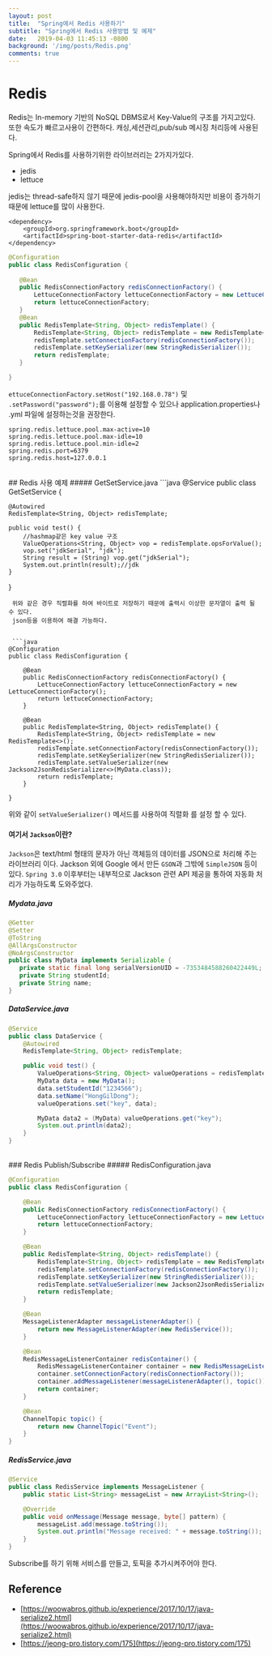 ```yaml
---
layout: post
title:  "Spring에서 Redis 사용하기"
subtitle: "Spring에서 Redis 사용방법 및 예제"
date:   2019-04-03 11:45:13 -0800
background: '/img/posts/Redis.png'
comments: true
---
```


# Redis

Redis는 In-memory 기반의 NoSQL DBMS로서 Key-Value의 구조를 가지고있다.
또한 속도가 빠르고사용이 간편하다. 캐싱,세션관리,pub/sub 메시징 처리등에 사용된다.

Spring에서 Redis를 사용하기위한 라이브러리는 2가지가있다.
 - jedis
 - lettuce
 
 jedis는 thread-safe하지 않기 때문에  jedis-pool을 사용해야하지만 비용이 증가하기 때문에 lettuce를 많이 사용한다.
 
 ```
 <dependency>
     <groupId>org.springframework.boot</groupId>
     <artifactId>spring-boot-starter-data-redis</artifactId>
 </dependency>
 ```
 
 ```java
@Configuration
public class RedisConfiguration {
    
    @Bean
    public RedisConnectionFactory redisConnectionFactory() {
        LettuceConnectionFactory lettuceConnectionFactory = new LettuceConnectionFactory();
        return lettuceConnectionFactory;
    }
    @Bean
    public RedisTemplate<String, Object> redisTemplate() {
        RedisTemplate<String, Object> redisTemplate = new RedisTemplate<>();
        redisTemplate.setConnectionFactory(redisConnectionFactory());
        redisTemplate.setKeySerializer(new StringRedisSerializer());
        return redisTemplate;
    }
 
}
```

`ettuceConnectionFactory.setHost("192.168.0.78")` 및 ` .setPassword("password");`를 이용해 설정할 수 있으나 
 application.properties나 .yml 파일에 설정하는것을 권장한다.
 
 ```
 spring.redis.lettuce.pool.max-active=10
 spring.redis.lettuce.pool.max-idle=10
 spring.redis.lettuce.pool.min-idle=2
 spring.redis.port=6379
 spring.redis.host=127.0.0.1
 ```
 
 <br>
## Redis 사용 예제
##### GetSetService.java
 ```java
@Service
public class GetSetService {
    
    @Autowired
    RedisTemplate<String, Object> redisTemplate;
    
    public void test() {
        //hashmap같은 key value 구조
        ValueOperations<String, Object> vop = redisTemplate.opsForValue();
        vop.set("jdkSerial", "jdk");
        String result = (String) vop.get("jdkSerial");
        System.out.println(result);//jdk
    }
}
```
 위와 같은 경우 직렬화를 하여 바이트로 저장하기 때문에 출력시 이상한 문자열이 출력 될 수 있다.
 json등을 이용하여 해결 가능하다.
 
 
 ```java
@Configuration
public class RedisConfiguration {

    @Bean
    public RedisConnectionFactory redisConnectionFactory() {
        LettuceConnectionFactory lettuceConnectionFactory = new LettuceConnectionFactory();
        return lettuceConnectionFactory;
    }

    @Bean
    public RedisTemplate<String, Object> redisTemplate() {
        RedisTemplate<String, Object> redisTemplate = new RedisTemplate<>();
        redisTemplate.setConnectionFactory(redisConnectionFactory());
        redisTemplate.setKeySerializer(new StringRedisSerializer());
        redisTemplate.setValueSerializer(new Jackson2JsonRedisSerializer<>(MyData.class));
        return redisTemplate;
    }

}
```
위와 같이 `setValueSerializer()` 메서드를 사용하여 직렬화 를 설정 할 수 있다.

#### 여기서 `Jackson`이란?
`Jackson`은 text/html 형태의 문자가 아닌 객체등의 데이터를 JSON으로 처리해 주는 라이브러리 이다.
Jackson 외에 Google 에서 만든 `GSON`과 그밖에 `SimpleJSON` 등이 있다.
`Spring 3.0` 이후부터는 내부적으로 Jackson 관련 API 제공을 통하여 자동화 처리가 가능하도록 도와주었다.
 
##### Mydata.java
 ```java
@Getter
@Setter
@ToString
@AllArgsConstructor
@NoArgsConstructor
public class MyData implements Serializable {
    private static final long serialVersionUID = -7353484588260422449L;
    private String studentId;
    private String name;
}
```

##### DataService.java
```java
@Service
public class DataService {
    @Autowired
    RedisTemplate<String, Object> redisTemplate;

    public void test() {
        ValueOperations<String, Object> valueOperations = redisTemplate.opsForValue();
        MyData data = new MyData();
        data.setStudentId("1234566");
        data.setName("HongGilDong");
        valueOperations.set("key", data);

        MyData data2 = (MyData) valueOperations.get("key");
        System.out.println(data2);
    }
}
```
<br>
### Redis Publish/Subscribe
##### RedisConfiguration.java
  
```java
@Configuration
public class RedisConfiguration {

    @Bean
    public RedisConnectionFactory redisConnectionFactory() {
        LettuceConnectionFactory lettuceConnectionFactory = new LettuceConnectionFactory();
        return lettuceConnectionFactory;
    }

    @Bean
    public RedisTemplate<String, Object> redisTemplate() {
        RedisTemplate<String, Object> redisTemplate = new RedisTemplate<>();
        redisTemplate.setConnectionFactory(redisConnectionFactory());
        redisTemplate.setKeySerializer(new StringRedisSerializer());
        redisTemplate.setValueSerializer(new Jackson2JsonRedisSerializer<>(MyData.class));
        return redisTemplate;
    }

    @Bean
    MessageListenerAdapter messageListenerAdapter() {
        return new MessageListenerAdapter(new RedisService());
    }

    @Bean
    RedisMessageListenerContainer redisContainer() {
        RedisMessageListenerContainer container = new RedisMessageListenerContainer();
        container.setConnectionFactory(redisConnectionFactory());
        container.addMessageListener(messageListenerAdapter(), topic());
        return container;
    }

    @Bean
    ChannelTopic topic() {
        return new ChannelTopic("Event");
    }
}
```
##### RedisService.java
```java
@Service
public class RedisService implements MessageListener {
    public static List<String> messageList = new ArrayList<String>();

    @Override
    public void onMessage(Message message, byte[] pattern) {
        messageList.add(message.toString());
        System.out.println("Message received: " + message.toString());
    }
}
```
Subscribe를 하기 위해 서비스를 만들고, 토픽을 추가시켜주어야 한다.
 
 
## Reference
 - [https://woowabros.github.io/experience/2017/10/17/java-serialize2.html](https://woowabros.github.io/experience/2017/10/17/java-serialize2.html)
 - [https://jeong-pro.tistory.com/175](https://jeong-pro.tistory.com/175)